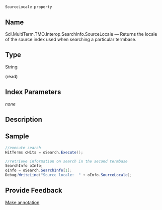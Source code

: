 

# 
    SourceLocale property



## Name

Sdl.MultiTerm.TMO.Interop.SearchInfo.SourceLocale —          Returns the locale of the source index used when searching a particular termbase.



## Type

String

(read)



## Index Parameters
*none*


## Description





## Sample


```cs
//execute search
HitTerms oHits = oSearch.Execute();

//retrieve information on search in the second termbase
SearchInfo oInfo;
oInfo = oSearch.SearchInfo[1];
Debug.WriteLine("Source locale:  " + oInfo.SourceLocale);
```



## Provide Feedback

[Make annotation](mailto:sdk-feedback@sdl.com&amp;subject=Reference%20for%20Sdl.MultiTerm.TMO.Interop.SearchInfo.SourceLocale)

